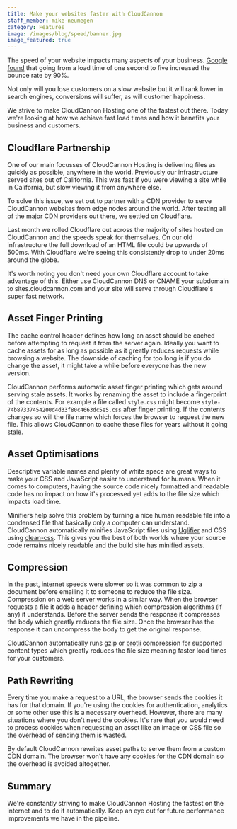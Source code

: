 ```yaml
---
title: Make your websites faster with CloudCannon
staff_member: mike-neumegen
category: Features
image: /images/blog/speed/banner.jpg
image_featured: true
---
```


The speed of your website impacts many aspects of your business. [Google found](https://www.thinkwithgoogle.com/marketing-resources/data-measurement/mobile-page-speed-new-industry-benchmarks/)
that going from a load time of one second to five increased the bounce rate by 90%.

Not only will you lose customers on a slow website but it will rank lower in
search engines, conversions will suffer, as will customer happiness.

We strive to make CloudCannon Hosting one of the fastest out there. Today we're
looking at how we achieve fast load times and how it benefits your business and
customers.

## Cloudflare Partnership

One of our main focusses of CloudCannon Hosting is delivering files as quickly as
possible, anywhere in the world. Previously our infrastructure served sites out of California.
This was fast if you were viewing a site while in California, but slow viewing
it from anywhere else.

To solve this issue, we set out to partner with a CDN provider to serve CloudCannon
websites from edge nodes around the world. After testing
all of the major CDN providers out there, we settled on Cloudflare.

Last month we rolled Cloudflare out across the majority
of sites hosted on CloudCannon and the speeds speak for themselves. On our old infrastructure
the full download of an HTML file could be upwards of 500ms. With
Cloudflare we're seeing this consistently drop to under 20ms around the globe.

It's worth noting you don't need your own Cloudflare account to take advantage of this.
Either use CloudCannon DNS or CNAME your subdomain to sites.cloudcannon.com and
your site will serve through Cloudflare's super fast network.

## Asset Finger Printing

The cache control header defines how long an asset should be cached before attempting
to request it from the server again. Ideally you want to cache assets for as long
as possible as it greatly reduces requests while browsing a website. The downside
of caching for too long is if you do change the asset, it might take a while
before everyone has the new version.

CloudCannon performs automatic asset finger printing which gets around serving
stale assets. It works by renaming the asset to include a fingerprint of the
contents. For example a file called `style.css` might become `style-74b87337454200d4d33f80c4663dc5e5.css`
after finger printing. If the contents changes so will the file name which
forces the browser to request the new file. This allows CloudCannon to
cache these files for years without it going stale.

## Asset Optimisations

Descriptive variable names and plenty of white space are great ways to make your
CSS and JavaScript easier to understand for humans. When it comes to computers,
having the source code nicely formatted and readable code has no impact on how it's
processed yet adds to the file size which impacts load time.

Minifiers help solve this problem by turning a nice human readable file into a
condensed file that basically only a computer can understand. CloudCannon automatically
minifies JavaScript files using [Uglifier](https://github.com/lautis/uglifier) and
CSS using [clean-css](https://github.com/jakubpawlowicz/clean-css). This gives you
the best of both worlds where your source code remains nicely readable and the build
site has minified assets.  


## Compression

In the past, internet speeds were slower so it was common to zip a document
before emailing it to someone to reduce the file size. Compression on a web server
works in a similar way. When the browser requests a file it adds a header defining
which compression algorithms (if any) it understands. Before the server sends
the response it compresses the body which greatly reduces the file size. Once the
browser has the response it can uncompress the body to get the original response.

CloudCannon automatically runs [gzip](https://youtu.be/Mjab_aZsdxw) or [brotli](https://medium.com/oyotech/how-brotli-compression-gave-us-37-latency-improvement-14d41e50fee4) compression for supported content
types which greatly reduces the file size meaning faster load times for your
customers.

## Path Rewriting

Every time you make a request to a URL, the browser sends the cookies it has
for that domain. If you're using the cookies for authentication, analytics or
some other use this is a necessary overhead. However, there are many situations
where you don't need the cookies. It's rare that you would need
to process cookies when requesting an asset like an image or CSS file so the
overhead of sending them is wasted.

By default CloudCannon rewrites asset paths to serve them from a custom CDN domain.
The browser won't have any cookies for the CDN domain so the overhead is avoided
altogether.

## Summary

We're constantly striving to make CloudCannon Hosting the fastest on the internet
and to do it automatically. Keep an eye out for future performance improvements
we have in the pipeline.
